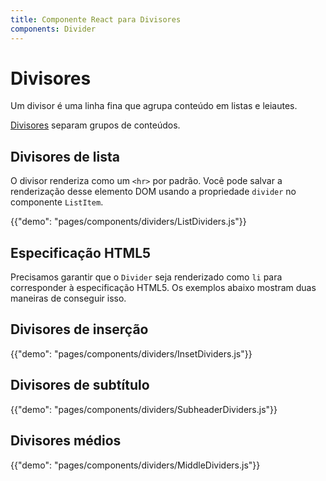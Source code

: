 ```yaml
---
title: Componente React para Divisores
components: Divider
---
```


# Divisores

<p class="description">Um divisor é uma linha fina que agrupa conteúdo em listas e leiautes.</p>

[Divisores](https://material.io/design/components/dividers.html) separam grupos de conteúdos.

## Divisores de lista

O divisor renderiza como um `<hr>` por padrão. Você pode salvar a renderização desse elemento DOM usando a propriedade `divider` no componente `ListItem`.

{{"demo": "pages/components/dividers/ListDividers.js"}}

## Especificação HTML5

Precisamos garantir que o `Divider` seja renderizado como `li` para corresponder à especificação HTML5. Os exemplos abaixo mostram duas maneiras de conseguir isso.

## Divisores de inserção

{{"demo": "pages/components/dividers/InsetDividers.js"}}

## Divisores de subtítulo

{{"demo": "pages/components/dividers/SubheaderDividers.js"}}

## Divisores médios

{{"demo": "pages/components/dividers/MiddleDividers.js"}}